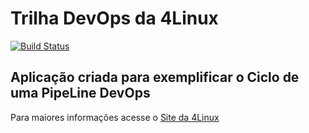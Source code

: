 # Trilha DevOps da 4Linux

<!-- Altere a Flag abaixo com sua URL do Travis -->
[![Build Status](https://travis-ci.org/DBraga2000/DevOpsLab-HelloWorld.svg?branch=master)](https://travis-ci.org/DBraga2000/DevOpsLab-HelloWorld)

## Aplicação criada para exemplificar o Ciclo de uma PipeLine DevOps


Para maiores informações acesse o [Site da 4Linux](https://www.4linux.com.br/cursos/devops)
